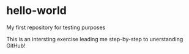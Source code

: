 # hello-world
My first repository for testing purposes

This is an intersting exercise leading me step-by-step to unerstanding GitHub!
